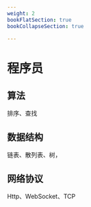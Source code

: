 ```yaml
---
weight: 2
bookFlatSection: true
bookCollapseSection: true

---
```

# 程序员

## 算法

排序、查找

## 数据结构

链表、散列表、树，

## 网络协议
Http、WebSocket、TCP